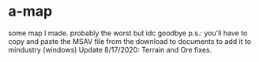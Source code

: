 # a-map
some map I made. probably the worst but idc
goodbye
p.s.: you'll have to copy and paste the MSAV file from the download to documents to add it to mindustry
(windows)
Update 8/17/2020: Terrain and Ore fixes.
